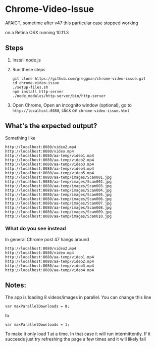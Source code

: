 Chrome-Video-Issue
==================

AFAICT, sometime after v47 this particular case stopped working

on a Retina OSX running 10.11.3

## Steps

1.  Install node.js

2.  Run these steps

        git clone https://github.com/greggman/chrome-video-issue.git
        cd chrome-video-issue
        ./setup-files.sh
        npm install http-server
        ./node_modules/http-server/bin/http-server

3.  Open Chrome, Open an incognito window (optional), go to `http://localhost:8080`,
    click on `chrome-video-issue.html`

## What's the expected output?

Something like

    http://localhost:8080/video2.mp4
    http://localhost:8080/video.mp4
    http://localhost:8080/aa-temp/video1.mp4
    http://localhost:8080/aa-temp/video2.mp4
    http://localhost:8080/aa-temp/video3.mp4
    http://localhost:8080/aa-temp/video4.mp4
    http://localhost:8080/aa-temp/video5.mp4
    http://localhost:8080/aa-temp/images/Scan001.jpg
    http://localhost:8080/aa-temp/images/Scan002.jpg
    http://localhost:8080/aa-temp/images/Scan003.jpg
    http://localhost:8080/aa-temp/images/Scan004.jpg
    http://localhost:8080/aa-temp/images/Scan005.jpg
    http://localhost:8080/aa-temp/images/Scan006.jpg
    http://localhost:8080/aa-temp/images/Scan007.jpg
    http://localhost:8080/aa-temp/images/Scan008.jpg
    http://localhost:8080/aa-temp/images/Scan009.jpg
    http://localhost:8080/aa-temp/images/Scan010.jpg

### What do you see instead

In general Chrome post 47 hangs around

    http://localhost:8080/video2.mp4
    http://localhost:8080/video.mp4
    http://localhost:8080/aa-temp/video1.mp4
    http://localhost:8080/aa-temp/video2.mp4
    http://localhost:8080/aa-temp/video3.mp4
    http://localhost:8080/aa-temp/video4.mp4

## Notes:

The app is loading 8 videos/images in parallel. You can change this line

    var maxParallelDownloads = 8;

to

    var maxParallelDownloads = 1;

To make it only load 1 at a time. In that case it will run intermittently. If it
succeeds just try refreshing the page a few times and it will likely fail




